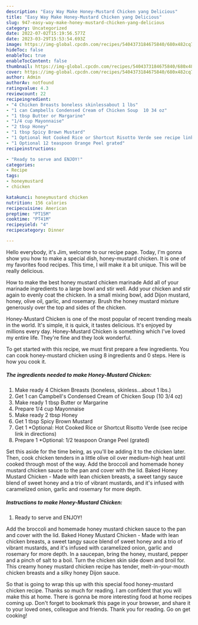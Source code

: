 ```yaml
---
description: "Easy Way Make Honey-Mustard Chicken yang Delicious"
title: "Easy Way Make Honey-Mustard Chicken yang Delicious"
slug: 947-easy-way-make-honey-mustard-chicken-yang-delicious
category: Uncategorized
date: 2022-07-02T15:19:56.577Z
date: 2023-03-29T15:53:54.693Z
image: https://img-global.cpcdn.com/recipes/5404373184675840/680x482cq70/honey-mustard-chicken-recipe-main-photo.jpg
hideToc: false
enableToc: true
enableTocContent: false
thumbnail: https://img-global.cpcdn.com/recipes/5404373184675840/680x482cq70/honey-mustard-chicken-recipe-main-photo.jpg
cover: https://img-global.cpcdn.com/recipes/5404373184675840/680x482cq70/honey-mustard-chicken-recipe-main-photo.jpg
author: Admin
authorAv: notfound
ratingvalue: 4.3
reviewcount: 22
recipeingredient:
- "4 Chicken Breasts boneless skinlessabout 1 lbs"
- "1 can Campbells Condensed Cream of Chicken Soup  10 34 oz"
- "1 tbsp Butter or Margarine"
- "1/4 cup Mayonnaise"
- "2 tbsp Honey"
- "1 tbsp Spicy Brown Mustard"
- "1 Optional Hot Cooked Rice or Shortcut Risotto Verde see recipe link in directions"
- "1 Optional 12 teaspoon Orange Peel grated"
recipeinstructions:

- "Ready to serve and ENJOY!"
categories:
- Recipe
tags:
- honeymustard
- chicken

katakunci: honeymustard chicken 
nutrition: 156 calories
recipecuisine: American
preptime: "PT15M"
cooktime: "PT41M"
recipeyield: "4"
recipecategory: Dinner

---
```



Hello everybody, it's Jim, welcome to our recipe page. Today, I'm gonna show you how to make a special dish, honey-mustard chicken. It is one of my favorites food recipes. This time, I will make it a bit unique. This will be really delicious.

How to make the best honey mustard chicken marinade Add all of your marinade ingredients to a large bowl and stir well. Add your chicken and stir again to evenly coat the chicken. In a small mixing bowl, add Dijon mustard, honey, olive oil, garlic, and rosemary. Brush the honey mustard mixture generously over the top and sides of the chicken.

Honey-Mustard Chicken is one of the most popular of recent trending meals in the world. It's simple, it is quick, it tastes delicious. It's enjoyed by millions every day. Honey-Mustard Chicken is something which I've loved my entire life. They're fine and they look wonderful.


To get started with this recipe, we must first prepare a few ingredients. You can cook honey-mustard chicken using 8 ingredients and 0 steps. Here is how you cook it.

<!--inarticleads1-->

##### The ingredients needed to make Honey-Mustard Chicken:

1. Make ready 4 Chicken Breasts (boneless, skinless...about 1 lbs.)
1. Get 1 can Campbell&#39;s Condensed Cream of Chicken Soup  (10 3/4 oz)
1. Make ready 1 tbsp Butter or Margarine
1. Prepare 1/4 cup Mayonnaise
1. Make ready 2 tbsp Honey
1. Get 1 tbsp Spicy Brown Mustard
1. Get 1 *Optional: Hot Cooked Rice or Shortcut Risotto Verde (see recipe link in directions)
1. Prepare 1 *Optional: 1/2 teaspoon Orange Peel (grated)


Set this aside for the time being, as you&#39;ll be adding it to the chicken later. Then, cook chicken tenders in a little olive oil over medium-high heat until cooked through most of the way. Add the broccoli and homemade honey mustard chicken sauce to the pan and cover with the lid. Baked Honey Mustard Chicken - Made with lean chicken breasts, a sweet tangy sauce blend of sweet honey and a trio of vibrant mustards, and it&#39;s infused with caramelized onion, garlic and rosemary for more depth. 

<!--inarticleads2-->

##### Instructions to make Honey-Mustard Chicken:


1. Ready to serve and ENJOY!

Add the broccoli and homemade honey mustard chicken sauce to the pan and cover with the lid. Baked Honey Mustard Chicken - Made with lean chicken breasts, a sweet tangy sauce blend of sweet honey and a trio of vibrant mustards, and it&#39;s infused with caramelized onion, garlic and rosemary for more depth. In a saucepan, bring the honey, mustard, pepper and a pinch of salt to a boil. Turn the chicken skin side down and broil for. This creamy honey mustard chicken recipe has tender, melt-in-your-mouth chicken breasts and a silky honey Dijon sauce. 

So that is going to wrap this up with this special food honey-mustard chicken recipe. Thanks so much for reading. I am confident that you will make this at home. There is gonna be more interesting food at home recipes coming up. Don't forget to bookmark this page in your browser, and share it to your loved ones, colleague and friends. Thank you for reading. Go on get cooking!
